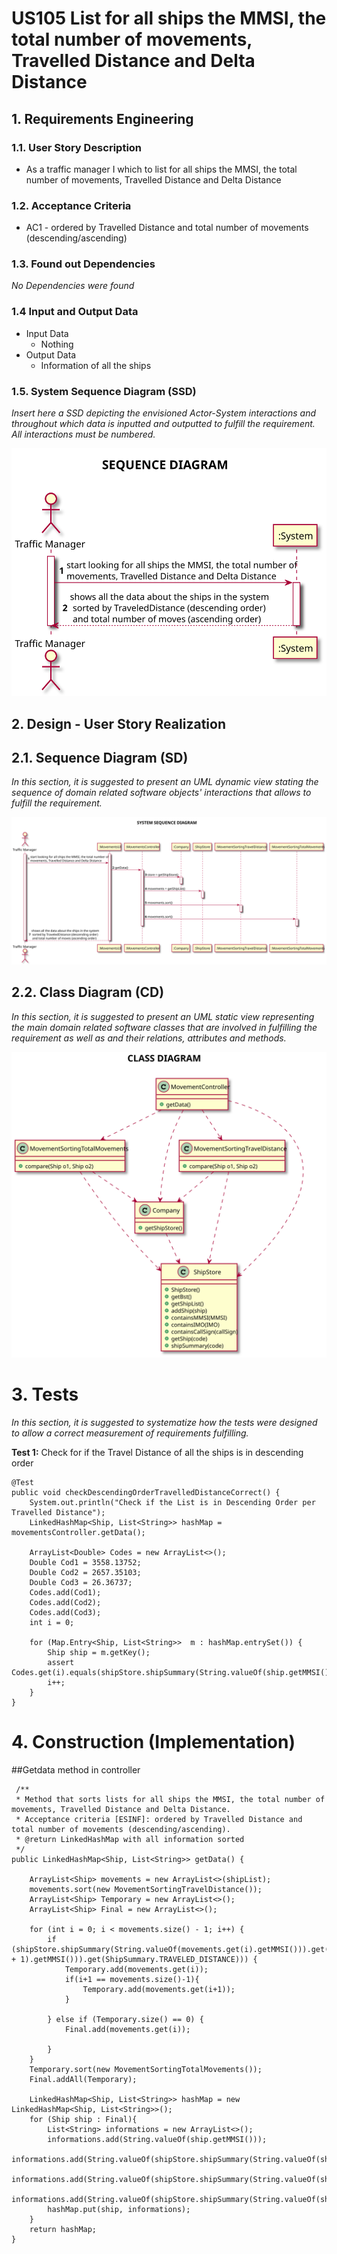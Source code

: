 # US105 List for all ships the MMSI, the total number of movements, Travelled Distance and Delta Distance

## 1. Requirements Engineering

### 1.1. User Story Description

* As a traffic manager I which to list for all ships the MMSI, the total number of movements, Travelled Distance and Delta Distance

### 1.2. Acceptance Criteria

* AC1 - ordered by Travelled Distance and total number of movements (descending/ascending)

### 1.3. Found out Dependencies

*No Dependencies were found*

### 1.4 Input and Output Data

* Input Data 
  * Nothing
* Output Data 
  * Information of all the ships

### 1.5. System Sequence Diagram (SSD)

*Insert here a SSD depicting the envisioned Actor-System interactions and throughout which data is inputted and outputted to fulfill the requirement. All interactions must be numbered.*

![US105-SSD](SSD_105.svg)


## 2. Design - User Story Realization


## 2.1. Sequence Diagram (SD)

*In this section, it is suggested to present an UML dynamic view stating the sequence of domain related software objects' interactions that allows to fulfill the requirement.*

![US105-SD](SD_105.svg)

## 2.2. Class Diagram (CD)

*In this section, it is suggested to present an UML static view representing the main domain related software classes that are involved in fulfilling the requirement as well as and their relations, attributes and methods.*

![US105-CD](CD_105.svg)

# 3. Tests
*In this section, it is suggested to systematize how the tests were designed to allow a correct measurement of requirements fulfilling.*

**Test 1:** Check for if the Travel Distance of all the ships is in descending order

	@Test
    public void checkDescendingOrderTravelledDistanceCorrect() {
        System.out.println("Check if the List is in Descending Order per Travelled Distance");
        LinkedHashMap<Ship, List<String>> hashMap = movementsController.getData();

        ArrayList<Double> Codes = new ArrayList<>();
        Double Cod1 = 3558.13752;
        Double Cod2 = 2657.35103;
        Double Cod3 = 26.36737;
        Codes.add(Cod1);
        Codes.add(Cod2);
        Codes.add(Cod3);
        int i = 0;

        for (Map.Entry<Ship, List<String>>  m : hashMap.entrySet()) {
            Ship ship = m.getKey();
            assert Codes.get(i).equals(shipStore.shipSummary(String.valueOf(ship.getMMSI())).get(ShipSummary.TRAVELED_DISTANCE));
            i++;
        }
    }

# 4. Construction (Implementation)

   ##Getdata method in controller

     /**
     * Method that sorts lists for all ships the MMSI, the total number of movements, Travelled Distance and Delta Distance.
     * Acceptance criteria [ESINF]: ordered by Travelled Distance and total number of movements (descending/ascending).
     * @return LinkedHashMap with all information sorted
     */
    public LinkedHashMap<Ship, List<String>> getData() {

        ArrayList<Ship> movements = new ArrayList<>(shipList);
        movements.sort(new MovementSortingTravelDistance());
        ArrayList<Ship> Temporary = new ArrayList<>();
        ArrayList<Ship> Final = new ArrayList<>();

        for (int i = 0; i < movements.size() - 1; i++) {
            if (shipStore.shipSummary(String.valueOf(movements.get(i).getMMSI())).get(ShipSummary.TRAVELED_DISTANCE).equals(shipStore.shipSummary(String.valueOf(movements.get(i + 1).getMMSI())).get(ShipSummary.TRAVELED_DISTANCE))) {
                Temporary.add(movements.get(i));
                if(i+1 == movements.size()-1){
                    Temporary.add(movements.get(i+1));
                }

            } else if (Temporary.size() == 0) {
                Final.add(movements.get(i));

            }
        }
        Temporary.sort(new MovementSortingTotalMovements());
        Final.addAll(Temporary);

        LinkedHashMap<Ship, List<String>> hashMap = new LinkedHashMap<Ship, List<String>>();
        for (Ship ship : Final){
            List<String> informations = new ArrayList<>();
            informations.add(String.valueOf(ship.getMMSI()));
            informations.add(String.valueOf(shipStore.shipSummary(String.valueOf(ship.getMMSI())).get(ShipSummary.TOTAL_NUMBER_MOVEMENTS)));
            informations.add(String.valueOf(shipStore.shipSummary(String.valueOf(ship.getMMSI())).get(ShipSummary.TRAVELED_DISTANCE)));
            informations.add(String.valueOf(shipStore.shipSummary(String.valueOf(ship.getMMSI())).get(ShipSummary.DELTA_DISTANCE)));
            hashMap.put(ship, informations);
        }
        return hashMap;
    }






